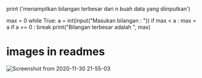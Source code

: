 print ('menampilkan bilangan terbesar dari n buah data yang diinputkan')

max = 0
while True:
    a = int(input("Masukan bilangan : "))
    if max < a :
        max = a
    if a == 0 :
        break
print("Bilangan terbesar adalah ", max)


# images in readmes

![Screenshot from 2020-11-30 21-55-03](https://user-images.githubusercontent.com/73054799/100625134-c3cb0b80-3356-11eb-9be0-733d23940402.png)
